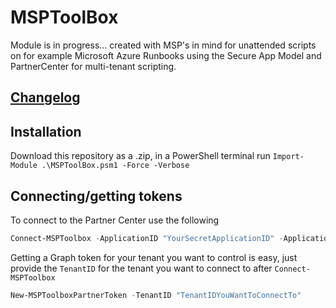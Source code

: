 # MSPToolBox

Module is in progress... created with MSP's in mind for unattended scripts on for example Microsoft Azure Runbooks using the Secure App Model and PartnerCenter for multi-tenant scripting.

## [Changelog](./CHANGELOG.MD)

## Installation

Download this repository as a .zip, in a PowerShell terminal run ```Import-Module .\MSPToolBox.psm1 -Force -Verbose```

## Connecting/getting tokens

To connect to the Partner Center use the following

```powershell
Connect-MSPToolbox -ApplicationID "YourSecretApplicationID" -ApplicationSecret "YourSecretApplicationID" -RefreshToken "ThatExtremelyLongPeskyRefreshToken" -TenantID "YourTenantID"  
```

Getting a Graph token for your tenant you want to control is easy, just provide the ```TenantID``` for the tenant you want to connect to after ```Connect-MSPToolbox```

```powershell
New-MSPToolboxPartnerToken -TenantID "TenantIDYouWantToConnectTo"
```
